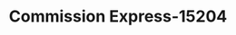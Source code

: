 ---
f_zip-code: 22031
f_state-code: VA
title: Commission Express-15204
f_phone: 703-560-5500
f_city-only: Fairfax
f_address: 8306 Professional Hill Dr Fairfax
f_location-unique-id: '15204'
slug: commission-express-15204
updated-on: '2024-05-30T13:46:58.046Z'
created-on: '2024-05-30T13:36:59.803Z'
published-on: '2024-05-30T13:54:32.469Z'
f_city-state: cms/city/fairfax-va.md
f_company: cms/company/commission-express.md
f_state: cms/state/virginia.md
layout: '[payday-loan].html'
tags: payday-loan
---